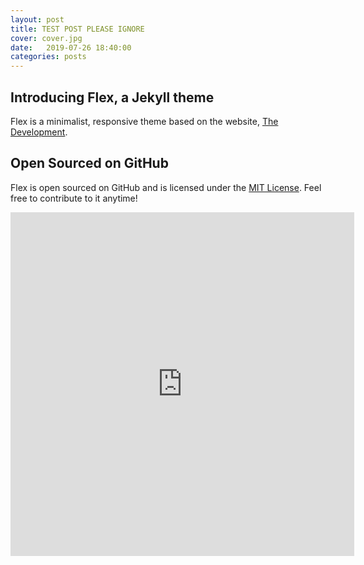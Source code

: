 ```yaml
---
layout: post
title: TEST POST PLEASE IGNORE
cover: cover.jpg
date:   2019-07-26 18:40:00
categories: posts
---
```


## Introducing Flex, a Jekyll theme

Flex is a minimalist, responsive theme based on the website, [The Development](http://thedevelopment.co).

## Open Sourced on GitHub

Flex is open sourced on GitHub and is licensed under the [MIT License](http://opensource.org/licenses/MIT). Feel free to contribute to it anytime!

<iframe src="https://vega.github.io/editor/#/url/vega-lite/N4KABGBEDGD2B2AzAlgc0gLjMSA3ZApgO6baRHIAmALgBakAsADEwDRS0Fq3WkDMLAL7tIAWwCGAJwDWpHNViwANtWQAHUvACuSpYOHgolcdXFzI8caIKlIx0wFpKAdmgAOAEwBGL5QBGzkwEAKziIYiIHgBsDFEE4uIAnNDibi6IkAYQYlKyWJCSBNC8rIaQBPBwlMjw6FigENlwSrCScoaNUNQAnmo2+QCOWuLwqqaquDalndkoBEqUtn1SAM4IAPpwkoVKJsgIkNMzkCspSv1kp5zWtn6SsETwfkpaBKiFFZkdYFmNkArKVQaLAAbW+EAaM2yPT6tiGIzGe0mh3BfzmCyW8Uka3gm1aOz2ByOUP+yGo51sAAUsTiwFsCaoDqjfp1ISSYRdIPDRmSkVNUbNCBj8itlpIJLj6fNCfAUVDoWSKfkAMpiiV0-HSxmy5nfAC6xKgAA9zBzbPBYKIauIlIcoOjFvkABoAYVgNRWmUNkG6pt6nItVsstpEDtsAE03R6vhBfpBONxeFhgsE2GUxkqoABZXIEagpNRgN3bLX7eArMCIVpgAAqsELXiYRckvQU0C0JcqhE9R3IVDopBTaeyABIrgQJLYeNQ1CsMAB6eeTVDiAB0qDJtC0flX+3n44kS7e4gcSjJBCXfFXDFXTFXACscXKjCZxCs8576t87K+nK5PD4-iBCEYTBBE0SxPESQpGkzgZKCqJsscrruuWtxknANTPiSkaoZ+UB+BhqHYccYo4niJa7NqpBeIanQnGqIwUQyZY0cydHYAKUAodG+SEfmxEcdkuG8VAeacIUWiiCR9FkRsUpUaxWB3m4XjBHwKbOG4iTMHwDAeLEQlQKKWISsxpYHMpq5uEwjZeFE2nOHpWluG4zjsYhXGQDxaF8URWFGZAIm+VAkjqGoFKBXJkqaopllgHegQeEwDCJIkLleB4iQeMEHiBSZUhmQpMqkIlsRMNlbkph4AhMJ4HlQkh9E+fhkD8ZhsqBcFrXtahDgpCs9BRTS8mxSVVnOA5lVuMEURMFEwSJHwHhuPljExZR40JauzjBPZUQeNEWneHtM0NTMTV-C16ECQFXndbYZ7UEUgledF5lxbKE0pc4zheDNs1eHwzhpVEa2mUxxXUVZUSBHtfBRDpBl7cEDBeOdrJeddfm3Z191RiF-ziQQbTDaso2bdDYAOHeKV8IkTC-UwAg2cETkxAw4OFZDY1U7T6k1X9x2JGz0R8OjUIso0l3ZNjBH+Xj8pQA9fmWJUL13UrkDvVDSnbQwWni7DzgMAwfDLXZfBc+KPOU3rd76a5fCeKmqMsOVDAY9LWMEz1CsyX8KtibAPZvSNG0sfFiVA8lrnuywnhudbRW8-bq6I39yV-W4Glo1l7mSxxMvcb7N0dQHwmlzjHX9W+tAOCsuAV1AOup1Hq7OwdOcLYkUQI2zmXJ7bkdfdtbMsN4k1w+pelRF7EI+3hZevVrQcwFIxgWs32vhx9W13g50QxIns1o+lzhDxHFmjwf9Nm-DKVs5NiTz5xWty+UdAkwQUnb2vvWa3lDvcmV9PqlWsmpDSbNtK6X0oZLyBUbagP3tZWytkppOQNq5Nyr9i7eSrmJL+klpJdQIZ-CSP8SFhxAXvKmtEEHrVoXrCWMwpYL3fmQ4mxC-5kLCmoCK-Itatztu3GyMQvC91TBI7S9NEiXyYaI5a3gNKOViFPXBi9RLkO-r-UhS9q59QGkNah2IKYj3AZNNGZtTaQOSqlYI8jdbty0n3P6+lfoMHUqjT2hdPIcP0YQihuj8YBMgE9DWisgHCPMRNRIbh9LzSzjZOJVsGEQ2QXzHasN-p1XSm4OaTBUYF1YUXTRhMuGUJ4aE56RDt7ROvqQGmt575o0fswSBjZOZpO5hkvWTTbKLU8X9FKzN7Ipi8MUzobC35AI-hU4Jq8yGETVtACJdTd5OJvquFMulgYTK0nElJji25bINgPZ24tgbORqho-xWj5lUMWaEggId1k0M2eAnOuV4mNkGZNDwF9ulIIUVsl2bl0GLQme7HxJS-GzM4UQypeitEAPgLXQaDcm5k1Mb09uZsHITIMvZRO4t6Fa0QSnERWy5q5z7v3WGaN6a3Phc8xFCygFrxSJITesA3k4pBZ8nwQMlEAvUgbFKxyqUWLhiDBGbjPGpjnr4xqZTWp8IEVUlF-tsXkQ+d9OxaUMpZRynlIFlKYnbRNnNSqu1cq1Xqsqi6qrbDqsiiE+5bLHlRI2Scz580z4LVsoc2RkqLUqSUUDYIqjYaw2ZSSD+rrBEct4eFN1QifVSqwGSoBFLh4NKzXG5CKb+FpuTaE1F6LjHpveb6mGOdrHA3dokeyTlQ35stYjAWTkfAmuBoW5qxaNXIsJuE8uOqzHtsSoUrK2ltI6RnmzNtYCJpmxyqbeJQ5nIsKmaUu5hNE2asJjUiSfLdW1uprTA6P1ZoLVco2ZmgLyWML1Re5p0R4l1VGRVPS5t+1XUHaWnCSzrTqzHSYs9mb9Y-r7tlJaQNXJ-SXSgoZqN-qpjiabJyL9HWYz3Wq1NSagPPNeeO3FWzbU+BFrVApk1Vpmrzcu7aNlCn31mp4JmcS-2ywA4R44-8FaVsxaeidjGHYAsKblEGps75RqQ5kmIEEAWTQKQdbwXGS6hIPcO1qXKeXCbI365gDNFrA2YCDE2cm04gwWlglR2UKoOthSqvDy8aiVsPX7XG+mBUTSmitGac0e7LTo0+9JPnLV7SiKp2GAFTrBHU-g8tAmjEedsA87zL7EriOsWjAWKURaWecfkvZ7iTZeNNglj+FaUvaZdQRjL56D71p-YEfLLbUmhZ6eFrLVGAWkt7ZMxo0y8FVeS3XVLBi3M1fAyJra2aSS5oMwWnD3sXOTbRdNp5WjR0r29TWyDiV4laU8UDOqql0pg3o0tjtXcsrjLyTZyrwHcbudq-kY9JMGuQf6QbSqLAha2TUs4U1nXgUvv6cDZKXh9JRpGSDTjK32Esq1S9zbZatUrLWaR7r15gYzRcf96HOkumg-NZO68pt8X-UbTVc7g3Yy7uR4Tar423vB1DtW-lmWdog1+bEbwc184OKuzjlxni532R7WMp7SXUes-dczsbGLG5fbDRT6B-n73RAZh1nNz7GvpySgzGzyUdLGxlyjmuaOiNaN0yMXl2PueTTqgbFtA9dKXdJwxlBJsUpRDUgCnuTAspKqc06tbUAduAJt4rrzjuDeBANtnFM-vgag0K9SuGQNEZwJRmjC3I7zxga2+Uz1qvycg3iclK9WkHO64W-rg7WTs65IJyx+nPxGfxrIVHyJMf8Mlt47JDNau4YzsOfO82i6RdO9Xd4jdqYt0F9ar3ib8s5eDXL6JnaR2N2nbvRdjPFiosrTu3tB7qNl+PSL7t-v1-nrF721z8983jiLfC9uobXei2hNX2zomtS8eTeLAvcPgwOM098zMng9eb+jeFq-Su06Us0vc2kDkuUBkV++Qf+CufsmOj+JI9S2+UaB0DA8SaUKUBk3aR+VkN6C08G+kS0M0PgmBkeN+0efGnCJGM212KkwqpBQ4PgCGtk1BTGjMbMekpBSi+SK0LBYSbBfeHBsuVudcQmQBauaMmUkudUyUOUKYIhd4Ua2UQMmUAg0OH6MKO6cK3ev+8ha+683K9uW+PuDMv00OQM-B8S4s+hzejBZmLh-0NyiOMy1hWiH2pMOBrmChw++28BtMZsLhgQLMhS7Mps3hhSy0eywsosfcn+DOVhP+oRXCdh6Wah7aP2ucnSbsHSEqM+56-Sak86wyukYye0Hew2zq72RR-+Wm3B4W-SV6ZyUWUaqkLAwMIhP276zANk4s36ZsfAshYRdhLOm+pRjGP2IMK0hOgQPgos4xtMkOtkMONkfhCOYeuGTOrUix-+2BnOEGauIB-uhKEBGkUBNUext4iBu0iMU0aBh0FhX++RA61SXRERnRgBvRL6r+9E7+kJCxIJJeuBIwqy+BpEI+5OIBi0fcuW4+KUOc7xjYiBK0-u80sMFUB0cJ4JCJaWXBtxs2VM-SsOOULAsMJqk0UJfwMJdRtMmUaU5s3gEi7sTJuRnegJ-6wJlJ6OseyhyuWKEJXJt4ka-0DKzMfuoqMB0JcBZR+xB0cSuUUWvcC0RsFJJ6-+duW8qxW0DJQaxsBkniDkZJwuXu12EOwOTkWU+kBSNUwMoelhzmFx6EeBt+ihluQZ0Rz+TetmLaJscx3gtk6pHJmp2+jsOcLsLG7sc0-xeRfpIRiugZ7B9Ea8JRcpTeOyzMmRBys68Z2QnJEZu0f0FyQMmCwO8xQRI2wGeZURgcPGThmSDaMGWUlyCG7J1ZiZyGbMqGM0DmmGTKrZHR8sHZSxSuVaT+dx5OZsWk0CNGROqRtREZlOCM1OSUzsEibR3+QJGOSJWOoJrBD+oZfwhBKCxBBkZBDMcCVBu5autB8MVejBe0wp7REebUIGyJd5lc4pJpxZ9xFUmJekAehyuJVZxko59Jd4BJi0RJjYUWgQvcHgshyyl5KJBZ7ZBFoFLcaJjGw5SFYWsJs5gF+FoGpFQUnBHOK5dJacYqM8IsIsAKAuciH55O5+4BQsNUJJrkeFwFV5VJ62gmKuFpmSGk2S48HpZ8FUj6eu1FBuLxZshSzaOSLAbM4lC5ppG8jhclacBsaB+O5sMis03h7imUBkxO2e3ap5op3GxGLFd+62PZVmMcZ28c2hSc-F2+GcmUjM1OqG+cshLynlwZpeQSXqBB5FKCXyK0rSfyB0alDeGlTeYK2xPcUKKUmZIp2ZBR5SNJkpA+Q6kFFe4yEi6kzJ-2Dk3hzGqMUCh8HGbg0VFVXl6+0py5SVMRFevOLGB09kweSB3hYuhhzajxAu8WtF-p+QMVdhNxrFPBEC5s-BUi-04KlFDEOVauNkdZEhOch00hXVi1OZrUK1-+VxNVax-MNkTJ80wOkm-u7xtkWUS0FsApFBUi3VsVRFSWRlD1j5eknFi0kmvF3hglK0wlAgUWYlV1ZVN1PVcVaNQN95yVdCIh-5Z5Yp9y6NwNIZU2KhslYNvZ0OzJqMs0tG0Z3hqmAg4sHixOP6gNdhZpDulNVmIsnitpOkLupBWVsBh1FeBShx+SP15y4lG+9cFNUlfVjFD58lF1-cvc-cmcsNrWk8pJKYW1PpAJpV55Uphi5Nspit2i3CZleKCMqkwOaMh8OcPgjNzMqMdKC0DKQM2GZxq2S1StZNMpdhPRtJG17iEmAKbN86IW6lXW3OCmCmv0UWzJh0+NblGmpNG25ti5ctPleKQyicIxweiMzMjNRu80qMpuairlxthNptgd8tFtlV9+kl61OOGhAujYngweKYjpsdYOBuhhyiJhktzAxVAF-tQFctqh15ABEFodfR3JGkSpvuAg-Ou0iFB1cd8pzMOpM0R8Bp6k9kst-VM9lt9FIF+Z2NQ12+Clf0SlEEAp6U3hWlAgkKelyRJ9ZtQd-+t1PNeK1NFddp9NO5TpOOTNoyrN0mZsX9DdZ9zd0lRi8Dg14ZFq+1NZaDsDWdP9s9XNedWy9MzsKBS0xOWc6DyF7FvcS0Kpng9iPtvp4ek9eD-+qK+D4Ch8UWpBK0p8J5ItGpYtIVd8y9a9T8iMshzDs9RZC93OqkPgfJh0G94qJO-dZO2+TMbMS02SpsQ4htWZjD11tgEjltIdbdMjIyxmS0vu5myj2V29Te1mRSXy2kpujmDD5xBj+QRjCDAd2DA1qJN9Puc0R2bubiu9U1Y9-u71i0E1ujJV+jqNhjJl5ps9a1KDq5ajCRbhekM0nh5DAjgTsqH6IM4V0B4jST3Nlt910jO9Uivcv0tpbGDpn1kObpSMnp5sk0ZTDhyT59ElhF19qDa5tGUa4hRDCldlAKDlqUNicqLNXTemv9xNAz6TzhtNAtUx66fDCZ+TmSzuLAZhiMU+9Z8zpls9yxjdbDVkhDqBMipD4VsNVDzN2hdDJzPT3j9hCz-9o8eTdjmDks+ohgggIAggQAA/view" width="550" height="550" style="border: none;"></iframe>
